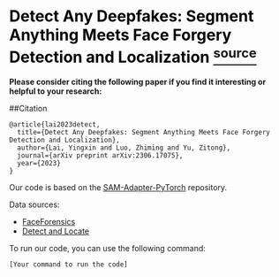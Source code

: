 # <font color="black">Detect Any Deepfakes: Segment Anything Meets Face Forgery Detection and Localization</font> [<sup>source</sup>](https://arxiv.org/abs/2306.17075)



**Please consider citing the following paper if you find it interesting or helpful to your research:**

##Citation
```
@article{lai2023detect,
  title={Detect Any Deepfakes: Segment Anything Meets Face Forgery Detection and Localization},
  author={Lai, Yingxin and Luo, Zhiming and Yu, Zitong},
  journal={arXiv preprint arXiv:2306.17075},
  year={2023}
}
```



Our code is based on the [SAM-Adapter-PyTorch](https://github.com/tianrun-chen/SAM-Adapter-PyTorch) repository.

Data sources:
- [FaceForensics](https://github.com/ondyari/FaceForensics)
- [Detect and Locate](https://github.com/ChenqiKONG/Detect_and_Locate)

To run our code, you can use the following command:

```bash
[Your command to run the code]

